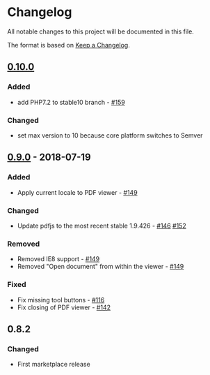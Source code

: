 # Changelog

All notable changes to this project will be documented in this file.

The format is based on [Keep a Changelog](http://keepachangelog.com/en/1.0.0/).

## [0.10.0]

### Added

- add PHP7.2 to stable10 branch - [#159](https://github.com/owncloud/files_pdfviewer/issues/159)

### Changed

- set max version to 10 because core platform switches to Semver


## [0.9.0] - 2018-07-19

### Added
- Apply current locale to PDF viewer - [#149](https://github.com/owncloud/files_pdfviewer/pull/149)

### Changed
- Update pdfjs to the most recent stable 1.9.426 - [#146](https://github.com/owncloud/files_pdfviewer/issues/146) [#152](https://github.com/owncloud/files_pdfviewer/issues/152)

### Removed
- Removed IE8 support - [#149](https://github.com/owncloud/files_pdfviewer/pull/149)
- Removed "Open document" from within the viewer - [#149](https://github.com/owncloud/files_pdfviewer/pull/149)

### Fixed
- Fix missing tool buttons - [#116](https://github.com/owncloud/files_pdfviewer/issues/116)
- Fix closing of PDF viewer - [#142](https://github.com/owncloud/files_pdfviewer/issues/142)

## 0.8.2
### Changed
- First marketplace release

[0.10.0]: https://github.com/owncloud/files_pdfviewer/compare/v0.9.0..v0.10.0
[0.9.0]: https://github.com/owncloud/files_pdfviewer/compare/v0.8.2..v0.9.0


